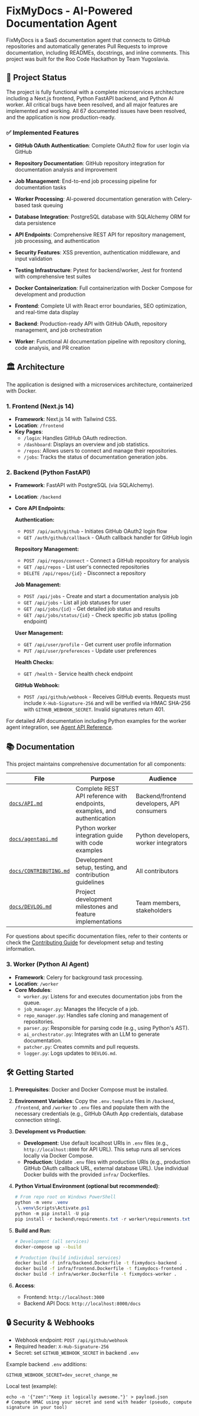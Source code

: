 # FixMyDocs - AI-Powered Documentation Agent

FixMyDocs is a SaaS documentation agent that connects to GitHub repositories and automatically generates Pull Requests to improve documentation, including READMEs, docstrings, and inline comments. This project was built for the Roo Code Hackathon by Team Yugoslavia.

## 🚀 Project Status

The project is fully functional with a complete microservices architecture including a Next.js frontend, Python FastAPI backend, and Python AI worker. All critical bugs have been resolved, and all major features are implemented and working. All 67 documented issues have been resolved, and the application is now production-ready.

### ✅ Implemented Features

- **GitHub OAuth Authentication**: Complete OAuth2 flow for user login via GitHub
- **Repository Documentation**: GitHub repository integration for documentation analysis and improvement
- **Job Management**: End-to-end job processing pipeline for documentation tasks
- **Worker Processing**: AI-powered documentation generation with Celery-based task queuing
- **Database Integration**: PostgreSQL database with SQLAlchemy ORM for data persistence
- **API Endpoints**: Comprehensive REST API for repository management, job processing, and authentication
- **Security Features**: XSS prevention, authentication middleware, and input validation
- **Testing Infrastructure**: Pytest for backend/worker, Jest for frontend with comprehensive test suites
- **Docker Containerization**: Full containerization with Docker Compose for development and production

- **Frontend**: Complete UI with React error boundaries, SEO optimization, and real-time data display
- **Backend**: Production-ready API with GitHub OAuth, repository management, and job orchestration
- **Worker**: Functional AI documentation pipeline with repository cloning, code analysis, and PR creation

## 🏛️ Architecture

The application is designed with a microservices architecture, containerized with Docker.

### 1. Frontend (Next.js 14)
-   **Framework**: Next.js 14 with Tailwind CSS.
-   **Location**: `/frontend`
-   **Key Pages**:
    -   `/login`: Handles GitHub OAuth redirection.
    -   `/dashboard`: Displays an overview and job statistics.
    -   `/repos`: Allows users to connect and manage their repositories.
    -   `/jobs`: Tracks the status of documentation generation jobs.

### 2. Backend (Python FastAPI)
-   **Framework**: FastAPI with PostgreSQL (via SQLAlchemy).
-   **Location**: `/backend`
-   **Core API Endpoints**:

    **Authentication:**
    - `POST /api/auth/github` - Initiates GitHub OAuth2 login flow
    - `GET /auth/github/callback` - OAuth callback handler for GitHub login

    **Repository Management:**
    - `POST /api/repos/connect` - Connect a GitHub repository for analysis
    - `GET /api/repos` - List user's connected repositories
    - `DELETE /api/repos/{id}` - Disconnect a repository

    **Job Management:**
    - `POST /api/jobs` - Create and start a documentation analysis job
    - `GET /api/jobs` - List all job statuses for user
    - `GET /api/jobs/{id}` - Get detailed job status and results
    - `GET /api/jobs/status/{id}` - Check specific job status (polling endpoint)

    **User Management:**
    - `GET /api/user/profile` - Get current user profile information
    - `PUT /api/user/preferences` - Update user preferences

    **Health Checks:**
    - `GET /health` - Service health check endpoint

    **GitHub Webhook:**
    - `POST /api/github/webhook` - Receives GitHub events. Requests must include `X-Hub-Signature-256` and will be verified via HMAC SHA-256 with `GITHUB_WEBHOOK_SECRET`. Invalid signatures return 401.

For detailed API documentation including Python examples for the worker agent integration, see [Agent API Reference](docs/agentapi.md).

## 📚 Documentation

This project maintains comprehensive documentation for all components:

| File | Purpose | Audience |
|------|---------|----------|
| [`docs/API.md`](docs/API.md) | Complete REST API reference with endpoints, examples, and authentication | Backend/frontend developers, API consumers |
| [`docs/agentapi.md`](docs/agentapi.md) | Python worker integration guide with code examples | Python developers, worker integrators |
| [`docs/CONTRIBUTING.md`](docs/CONTRIBUTING.md) | Development setup, testing, and contribution guidelines | All contributors |
| [`docs/DEVLOG.md`](docs/DEVLOG.md) | Project development milestones and feature implementations | Team members, stakeholders |

For questions about specific documentation files, refer to their contents or check the [Contributing Guide](docs/CONTRIBUTING.md) for development setup and testing information.

### 3. Worker (Python AI Agent)
-   **Framework**: Celery for background task processing.
-   **Location**: `/worker`
-   **Core Modules**:
    -   `worker.py`: Listens for and executes documentation jobs from the queue.
    -   `job_manager.py`: Manages the lifecycle of a job.
    -   `repo_manager.py`: Handles safe cloning and management of repositories.
    -   `parser.py`: Responsible for parsing code (e.g., using Python's AST).
    -   `ai_orchestrator.py`: Integrates with an LLM to generate documentation.
    -   `patcher.py`: Creates commits and pull requests.
    -   `logger.py`: Logs updates to `DEVLOG.md`.

## 🛠️ Getting Started

1.  **Prerequisites**: Docker and Docker Compose must be installed.
2.  **Environment Variables**: Copy the `.env.template` files in `/backend`, `/frontend`, and `/worker` to `.env` files and populate them with the necessary credentials (e.g., GitHub OAuth App credentials, database connection string).
3.  **Development vs Production**:
    -   **Development**: Use default localhost URIs in `.env` files (e.g., `http://localhost:8000` for API URL). This setup runs all services locally via Docker Compose.
    -   **Production**: Update `.env` files with production URIs (e.g., production GitHub OAuth callback URL, external database URL). Use individual Docker builds with the provided `infra/` Dockerfiles.
4.  **Python Virtual Environment (optional but recommended)**:
    ```powershell
    # From repo root on Windows PowerShell
    python -m venv .venv
    .\.venv\Scripts\Activate.ps1
    python -m pip install -U pip
    pip install -r backend\requirements.txt -r worker\requirements.txt
    ```

5.  **Build and Run**:
    ```bash
    # Development (all services)
    docker-compose up --build

    # Production (build individual services)
    docker build -f infra/backend.Dockerfile -t fixmydocs-backend .
    docker build -f infra/frontend.Dockerfile -t fixmydocs-frontend .
    docker build -f infra/worker.Dockerfile -t fixmydocs-worker .
    ```
6.  **Access**:
    -   Frontend: `http://localhost:3000`
    -   Backend API Docs: `http://localhost:8000/docs`

## 🔒 Security & Webhooks

- Webhook endpoint: `POST /api/github/webhook`
- Required header: `X-Hub-Signature-256`
- Secret: set `GITHUB_WEBHOOK_SECRET` in backend `.env`

Example backend `.env` additions:
```env
GITHUB_WEBHOOK_SECRET=dev_secret_change_me
```

Local test (example):
```
echo -n '{"zen":"Keep it logically awesome."}' > payload.json
# Compute HMAC using your secret and send with header (pseudo, compute signature in your tool)
```
